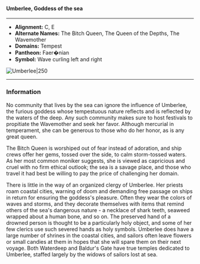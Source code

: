 #### Umberlee, Goddess of the sea
___

- **Alignment:** C, E
- **Alternate Names:** The Bitch Queen, The Queen of the Depths, The Wavemother
- **Domains:** Tempest
- **Pantheon:** Faer�nian
- **Symbol:** Wave curling left and right

![Umberlee|250](https://5etools-mirror-1.github.io/img/deities/Symbol%20of%20Umberlee.jpg)
___

### Information

No community that lives by the sea can ignore the influence of Umberlee, the furious goddess whose tempestuous nature reflects and is reflected by the waters of the deep. Any such community makes sure to host festivals to propitiate the Wavemother and seek her favor. Although mercurial in temperament, she can be generous to those who do her honor, as is any great queen.

The Bitch Queen is worshiped out of fear instead of adoration, and ship crews offer her gems, tossed over the side, to calm storm-tossed waters. As her most common moniker suggests, she is viewed as capricious and cruel with no firm ethical outlook; the sea is a savage place, and those who travel it had best be willing to pay the price of challenging her domain.

There is little in the way of an organized clergy of Umberlee. Her priests roam coastal cities, warning of doom and demanding free passage on ships in return for ensuring the goddess's pleasure. Often they wear the colors of waves and storms, and they decorate themselves with items that remind others of the sea's dangerous nature - a necklace of shark teeth, seaweed wrapped about a human bone, and so on. The preserved hand of a drowned person is thought to be a particularly holy object, and some of her few clerics use such severed hands as holy symbols. Umberlee does have a large number of shrines in the coastal cities, and sailors often leave flowers or small candies at them in hopes that she will spare them on their next voyage. Both Waterdeep and Baldur's Gate have true temples dedicated to Umberlee, staffed largely by the widows of sailors lost at sea.